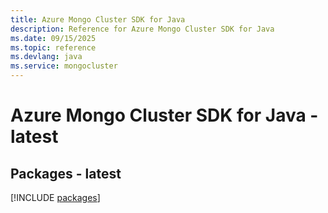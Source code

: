 ```yaml
---
title: Azure Mongo Cluster SDK for Java
description: Reference for Azure Mongo Cluster SDK for Java
ms.date: 09/15/2025
ms.topic: reference
ms.devlang: java
ms.service: mongocluster
---
```

# Azure Mongo Cluster SDK for Java - latest
## Packages - latest
[!INCLUDE [packages](mongo-cluster-index.md)]